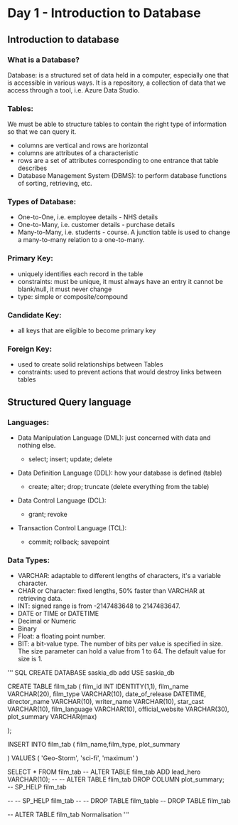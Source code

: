 # Day 1 - Introduction to Database

## Introduction to database
### What is a Database?
Database: is a structured set of data held in a computer, especially one that is accessible in various ways. It is a repository, a collection of data that we access through a tool, i.e. Azure Data Studio.

### Tables:
We must be able to structure tables to contain the right type of information so that we can query it.
  - columns are vertical and rows are horizontal
  - columns are attributes of a characteristic
  - rows are a set of attributes corresponding to one entrance that table describes
  - Database Management System (DBMS): to perform database functions of sorting, retrieving, etc.

### Types of Database:
- One-to-One, i.e. employee details - NHS details
- One-to-Many, i.e. customer details - purchase details
- Many-to-Many, i.e. students - course. A junction table is used to change a many-to-many relation to a one-to-many.

### Primary Key:
- uniquely identifies each record in the table
- constraints: must be unique, it must always have an entry it cannot be blank/null, it must never change
- type: simple or composite/compound

### Candidate Key:
- all keys that are eligible to become primary key

### Foreign Key:
- used to create solid relationships between Tables
- constraints: used to prevent actions that would destroy links between tables

## Structured Query language

### Languages:
- Data Manipulation Language (DML): just concerned with data and nothing else.
    - select; insert; update; delete

- Data Definition Language (DDL): how your database is defined (table)
    - create; alter; drop; truncate (delete everything from the table)

- Data Control Language (DCL):
    - grant; revoke

- Transaction Control Language (TCL):
    - commit; rollback; savepoint

### Data Types:
- VARCHAR: adaptable to different lengths of characters, it's a variable character.
- CHAR or Character: fixed lengths, 50% faster than VARCHAR at retrieving data.
- INT: signed range is from -2147483648 to 2147483647.
- DATE or TIME or DATETIME
- Decimal or Numeric
- Binary
- Float: a floating point number.
- BIT: a bit-value type. The number of bits per value is specified in size. The size parameter can hold a value from 1 to 64. The default value for size is 1.

''' SQL
CREATE DATABASE saskia_db add
USE saskia_db

CREATE TABLE film_tab
(
    film_id INT IDENTITY(1,1),
    film_name VARCHAR(20),
    film_type VARCHAR(10),
    date_of_release DATETIME,
    director_name VARCHAR(10),
    writer_name VARCHAR(10),
    star_cast VARCHAR(10),
    film_language VARCHAR(10),
    official_website VARCHAR(30),
    plot_summary VARCHAR(max)



);

INSERT INTO film_tab
(
    film_name,film_type, plot_summary


)
VALUES
(
    'Geo-Storm', 'sci-fi', 'maximum'
)

SELECT * FROM film_tab
-- ALTER TABLE film_tab ADD lead_hero VARCHAR(10);
-- -- ALTER TABLE flim_tab DROP COLUMN plot_summary;  
-- SP_HELP film_tab

-- -- SP_HELP film_tab
-- -- DROP TABLE film_table
-- DROP TABLE film_tab

-- ALTER TABLE film_tab
Normalisation
'''

